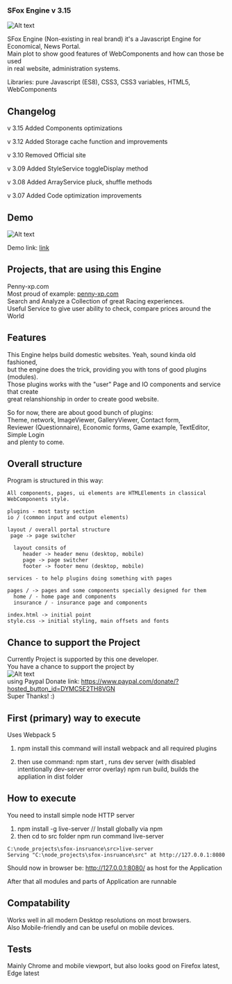 ### SFox Engine v 3.15

![Alt text](http://norwaydict.com/logo/sfoxinsurance.png "Screen")

SFox Engine (Non-existing in real brand) it's a Javascript Engine for <br />
Economical, News Portal. <br />
Main plot to show good features of WebComponents and how can those be used <br />
in real website, administration systems.

Libraries: pure Javascript (ES8), CSS3, CSS3 variables, HTML5, WebComponents

## Changelog
v 3.15
  Added Components optimizations

v 3.12
  Added Storage cache function and improvements

v 3.10 
  Removed Official site

v 3.09
  Added StyleService toggleDisplay method

v 3.08
  Added ArrayService pluck, shuffle methods

v 3.07
  Added Code optimization improvements

## Demo 

![Alt text](http://norwaydict.com/sfoxinsurance/screen.jpg "Screen")

Demo link: [link](http://norwaydict.com/sfoxinsurance)

## Projects, that are using this Engine 
Penny-xp.com <br />
Most proud of example: [penny-xp.com](http://penny-xp.com) <br />
Search and Analyze a Collection of great Racing experiences. <br />
Useful Service to give user ability to check, compare prices around the World  <br />

## Features 
 This Engine helps build domestic websites. Yeah, sound kinda old fashioned,  <br />
 but the engine does the trick, providing you with tons of good plugins (modules). <br />
 Those plugins works with the "user" Page and IO components and service that create <br />
 great relanshionship in order to create good website. <br />

 So for now, there are about good bunch of plugins: <br />
 Theme, network, ImageViewer, GalleryViewer, Contact form, <br />
 Reviewer (Questionnaire), Economic forms, Game example, TextEditor, Simple Login <br />
 and plenty to come.  <br />


## Overall structure
 Program is structured in this way: 

    All components, pages, ui elements are HTMLElements in classical WebComponents style.

    plugins - most tasty section 
    io / (common input and output elements)

    layout / overall portal structure
     page -> page switcher

      layout consits of 
         header -> header menu (desktop, mobile)
         page -> page switcher
         footer -> footer menu (desktop, mobile)

    services - to help plugins doing something with pages

    pages / -> pages and some components specially designed for them
      home / - home page and components
      insurance / - insurance page and components
    
    index.html -> initial point
    style.css -> initial styling, main offsets and fonts

## Chance to support the Project
 Currently Project is supported by this one developer.  <br />
 You have a chance to support the project by  <br />
 ![Alt text](http://norwaydict.com/showcase/paypal_donate.png "Paypal Donate") <br />
 using Paypal Donate link: https://www.paypal.com/donate/?hosted_button_id=DYMC5E2TH8VGN    <br />
 Super Thanks! :)

## First (primary) way to execute 
  Uses Webpack 5
   1. npm install
   this command will install webpack and all required plugins

   2. then use command:
     npm start , runs dev server (with disabled intentionally dev-server error overlay)
     npm run build, builds the appliation in dist folder


## How to execute  
  You need to install simple node HTTP server
  
   1. npm install -g live-server // Install globally via npm
   2. then cd to src folder
       npm run command 
		live-server     

    C:\node_projects\sfox-insruance\src>live-server
    Serving "C:\node_projects\sfox-insruance\src" at http://127.0.0.1:8080

   Should now in browser be: http://127.0.0.1:8080/ as host for the Application

   After that all modules and parts of Application are runnable


## Compatability
  Works well in all modern Desktop resolutions on most browsers. <br />
  Also Mobile-friendly and can be useful on mobile devices.

## Tests
  Mainly Chrome and mobile viewport, but also looks good on Firefox latest, Edge latest

